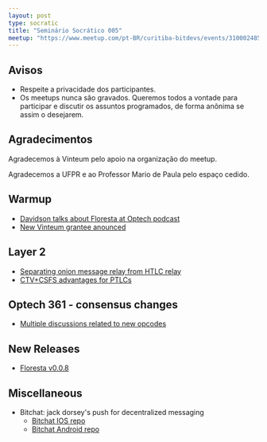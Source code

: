 ```yaml
---
layout: post
type: socratic
title: "Seminário Socrático 005"
meetup: "https://www.meetup.com/pt-BR/curitiba-bitdevs/events/310002485/"
---
```


## Avisos

- Respeite a privacidade dos participantes.
- Os meetups nunca são gravados. Queremos todos a vontade para participar e discutir os assuntos programados, de forma anônima se assim o desejarem.

## Agradecimentos

Agradecemos à Vinteum pelo apoio na organização do meetup.

Agradecemos a UFPR e ao Professor Mario de Paula pelo espaço cedido.

## Warmup

- [Davidson talks about Floresta at Optech podcast](https://x.com/Vinteum_org/status/1947739861349253459)
- [New Vinteum grantee anounced](https://x.com/Vinteum_org/status/1945172799435248040)

## Layer 2

- [Separating onion message relay from HTLC relay](https://delvingbitcoin.org/t/reimagining-onion-messages-as-an-overlay-layer/1799)
- [CTV+CSFS advantages for PTLCs](https://delvingbitcoin.org/t/ctv-csfs-can-we-reach-consensus-on-a-first-step-towards-covenants/1509/80)

## Optech 361 - consensus changes

- [Multiple discussions related to new opcodes](https://bitcoinops.org/en/newsletters/2025/07/04/)

## New Releases

- [Floresta v0.0.8](https://github.com/vinteumorg/Floresta/releases/tag/v0.8.0)

## Miscellaneous

- Bitchat: jack dorsey's push for decentralized messaging
  - [Bitchat IOS repo](https://github.com/permissionlesstech/bitchat)
  - [Bitchat Android repo](https://github.com/permissionlesstech/bitchat-android)
  